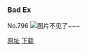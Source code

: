 ### Bad Ex
No.796
![图片不见了~~~](https://imgs.xkcd.com/comics/bad_ex.png)

[原址](https://xkcd.com//796) [下载](https://imgs.xkcd.com/comics/bad_ex.png)

